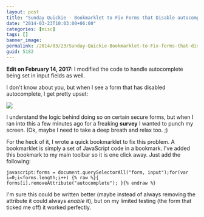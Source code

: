 ```yaml
---
layout: post
title: "Sunday Quickie - Bookmarklet to Fix Forms that Disable autocomplete"
date: "2014-03-23T10:03:00+06:00"
categories: [misc]
tags: []
banner_image: 
permalink: /2014/03/23/Sunday-Quickie-Bookmarklet-to-Fix-forms-that-disable-autocomplete
guid: 5182
---
```


<p>
<b>Edit on February 14, 2017:</b> I modified the code to handle autocomplete being set in input fields as well.
</p>

<p>
I don't know about you, but when I see a form that has disabled autocomplete, I get pretty upset:
</p>
<!--more-->
<p>
<img src="https://static.raymondcamden.com/images/Screenshot_3_23_14__8_48_AM.png" />
</p>

<p>
I understand the logic behind doing so on certain secure forms, but when I ran into this a few minutes ago for a freaking <strong>survey</strong> I wanted to punch my screen. (Ok, maybe I need to take a deep breath and relax too. ;)
</p>

<p>
For the heck of it, I wrote a quick bookmarklet to fix this problem. A bookmarklet is simply a set of JavaScript code in a bookmark. I've added this bookmark to my main toolbar so it is one click away. Just add the following:
</p>


<pre><code class="language-javascript">javascript:forms = document.querySelectorAll("form, input");for(var i=0;i&lt;forms.length;i++) {% raw %}{ forms[i].removeAttribute("autocomplete"); }{% endraw %}</code></pre>

<p>
I'm sure this could be written better (maybe instead of always removing the attribute it could always <i>enable</i> it), but on my limited testing (the form that ticked me off) it worked perfectly.
</p>